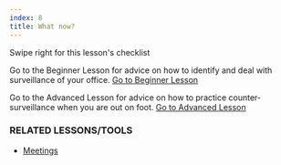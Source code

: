 ```yaml
---
index: 8
title: What now?
---
```

Swipe right for this lesson's checklist

Go to the Beginner Lesson for advice on how to identify and deal with surveillance of your office.
[Go to Beginner Lesson](umbrella://lesson/counter_surveillance/0)

Go to the Advanced Lesson for advice on how to practice counter-surveillance when you are out on foot.
[Go to Advanced Lesson](umbrella://lesson/counter_surveillance/1)

### RELATED LESSONS/TOOLS

*   [Meetings](umbrella://lesson/meetings)